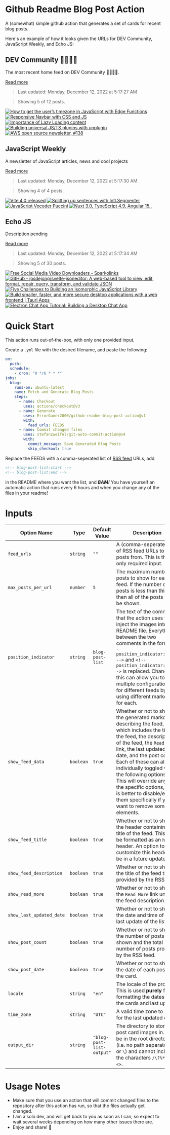 # Github Readme Blog Post Action

A (somewhat) simple github action that generates a set of cards for recent blog posts.

Here's an example of how it looks given the URLs for DEV Community, JavaScript Weekly, and Echo JS:

<!-- post-list:start -->
## DEV Community 👩‍💻👨‍💻

The most recent home feed on DEV Community 👩‍💻👨‍💻.

[Read more](https://dev.to)
> Last updated: Monday, December 12, 2022 at 5:17:27 AM

> Showing 5 of 12 posts.

[![How to get the user’s timezone in JavaScript with Edge Functions](https://raw.githubusercontent.com/ErrorGamer2000/github-readme-blog-post-action/main/generated_files/DEV_Community_👩‍💻👨‍💻/How_to_get_the_user’s_timezone_in_JavaScript_with_Edge_Functions.svg)](https://dev.to/whitep4nth3r/how-to-get-the-users-timezone-in-javascript-with-edge-functions-2m4b)
[![Responsive Navbar with CSS and JS](https://raw.githubusercontent.com/ErrorGamer2000/github-readme-blog-post-action/main/generated_files/DEV_Community_👩‍💻👨‍💻/Responsive_Navbar_with_CSS_and_JS.svg)](https://dev.to/shubhamtiwari909/responsive-navbar-with-css-and-js-5e8f)
[![Importance of Lazy Loading content](https://raw.githubusercontent.com/ErrorGamer2000/github-readme-blog-post-action/main/generated_files/DEV_Community_👩‍💻👨‍💻/Importance_of_Lazy_Loading_content.svg)](https://dev.to/hotjar/importance-of-lazy-loading-content-56ck)
[![Building universal JS/TS plugins with unplugin](https://raw.githubusercontent.com/ErrorGamer2000/github-readme-blog-post-action/main/generated_files/DEV_Community_👩‍💻👨‍💻/Building_universal_JS_TS_plugins_with_unplugin.svg)](https://dev.to/jacobandrewsky/building-universal-jsts-plugins-with-unplugin-5328)
[![AWS open source newsletter, #138](https://raw.githubusercontent.com/ErrorGamer2000/github-readme-blog-post-action/main/generated_files/DEV_Community_👩‍💻👨‍💻/AWS_open_source_newsletter___138.svg)](https://dev.to/aws/aws-open-source-newsletter-138-461a)


## JavaScript Weekly

A newsletter of JavaScript articles, news and cool projects

[Read more](https://javascriptweekly.com/)
> Last updated: Monday, December 12, 2022 at 5:17:30 AM

> Showing 4 of 4 posts.

[![Vite 4.0 released](https://raw.githubusercontent.com/ErrorGamer2000/github-readme-blog-post-action/main/generated_files/JavaScript_Weekly/Vite_4.0_released.svg)](https://javascriptweekly.com/issues/618)
[![Splitting up sentences with Intl.Segmenter](https://raw.githubusercontent.com/ErrorGamer2000/github-readme-blog-post-action/main/generated_files/JavaScript_Weekly/Splitting_up_sentences_with_Intl.Segmenter.svg)](https://javascriptweekly.com/issues/617)
[![JavaScript Vocoder Puccini](https://raw.githubusercontent.com/ErrorGamer2000/github-readme-blog-post-action/main/generated_files/JavaScript_Weekly/JavaScript_Vocoder_Puccini.svg)](https://javascriptweekly.com/issues/616)
[![Nuxt 3.0, TypeScript 4.9, Angular 15..](https://raw.githubusercontent.com/ErrorGamer2000/github-readme-blog-post-action/main/generated_files/JavaScript_Weekly/Nuxt_3.0__TypeScript_4.9__Angular_15...svg)](https://javascriptweekly.com/issues/615)


## Echo JS

Description pending

[Read more](
http://www.echojs.com
)
> Last updated: Monday, December 12, 2022 at 5:17:34 AM

> Showing 5 of 30 posts.

[![Free Social Media Video Downloaders - Sparkolinks](https://raw.githubusercontent.com/ErrorGamer2000/github-readme-blog-post-action/main/generated_files/_Echo_JS_/Free_Social_Media_Video_Downloaders_-_Sparkolinks.svg)](https://sparkolinks.com/)
[![GitHub - josdejong/svelte-jsoneditor: A web-based tool to view, edit, format, repair, query, transform, and validate JSON](https://raw.githubusercontent.com/ErrorGamer2000/github-readme-blog-post-action/main/generated_files/_Echo_JS_/GitHub_-_josdejong_svelte-jsoneditor__A_web-based_tool_to_view__edit__format__repair__query__transform__and_validate_JSON.svg)](https://github.com/josdejong/svelte-jsoneditor)
[![Five Challenges to Building an Isomorphic JavaScript Library](https://raw.githubusercontent.com/ErrorGamer2000/github-readme-blog-post-action/main/generated_files/_Echo_JS_/Five_Challenges_to_Building_an_Isomorphic_JavaScript_Library.svg)](https://doordash.engineering/2022/12/06/five-challenges-to-building-an-isomorphic-javascript-library/)
[![Build smaller, faster, and more secure desktop applications with a web frontend | Tauri Apps](https://raw.githubusercontent.com/ErrorGamer2000/github-readme-blog-post-action/main/generated_files/_Echo_JS_/Build_smaller__faster__and_more_secure_desktop_applications_with_a_web_frontend___Tauri_Apps.svg)](https://tauri.app)
[![Electron Chat App Tutorial: Building a Desktop Chat App](https://raw.githubusercontent.com/ErrorGamer2000/github-readme-blog-post-action/main/generated_files/_Echo_JS_/Electron_Chat_App_Tutorial__Building_a_Desktop_Chat_App.svg)](https://metered.hashnode.dev/electron-chat-app-tutorial-building-a-desktop-chat-app)


<!-- post-list:end -->

# Quick Start

This action runs out-of-the-box, with only one provided input.

Create a `.yml` file with the desired filename, and paste the following:

```yml
on:
  push:
  schedule:
    - cron: "0 */6 * * *"
jobs:
  blog:
    runs-on: ubuntu-latest
    name: Fetch and Generate Blog Posts
    steps:
      - name: Checkout
        uses: actions/checkout@v3
      - name: Generate
        uses: ErrorGamer2000/github-readme-blog-post-action@v1
        with:
          feed_urls: FEEDS
      - name: Commit changed files
        uses: stefanzweifel/git-auto-commit-action@v4
        with:
          commit_message: Save Generated Blog Posts
          skip_checkout: true
```

Replace the FEEDS with a comma-seperated list of [RSS feed](https://rss.com/blog/how-do-rss-feeds-work/) URLs, add

```md
<!-- blog-post-list:start -->
<!-- blog-post-list:end -->
```

in the README where you want the list, and **_BAM!_** You have yourself an automatic action that runs every 6 hours and when you change any of the files in your readme!

# Inputs

<table>
  <thead>
    <tr>
      <th>Option Name</th>
      <th>Type</th>
      <th>Default Value</th>
      <th>Description</th>
    </tr>
  </thead>
  <tbody>
    <tr>
      <td><code>feed_urls</code></td>
      <td><code>string</code></td>
      <td><code>""</code></td>
      <td>A (comma-seperated) list of RSS feed URLs to load posts from. This is the only required input.</td>
    </tr>
    <tr>
      <td><code>max_posts_per_url</code></td>
      <td><code>number</code></td>
      <td><code>5</code></td>
      <td>The maximum number of posts to show for each feed. If the number of posts is less than this, then all of the posts will be shown.</td>
    </tr>
    <tr>
      <td><code>position_indicator</code></td>
      <td><code>string</code></td>
      <td><code>blog-post-list</code></td>
      <td>The text of the comments that the action uses to inject the images into the README file. Everything between the two comments in the form <code>&lt;!-- position_indicator:start --&gt;</code> and <code>&lt;!-- position_indicator:end --&gt;</code> is replaced. Changing this can allow you to use multiple configurations for different feeds by using different markers for each.</td>
    </tr>
    <tr>
      <td><code>show_feed_data</code></td>
      <td><code>boolean</code></td>
      <td><code>true</code></td>
      <td>Whether or not to show the generated markdown describing the feed, which includes the title of the feed, the description of the feed, the <code>Read More</code> link, the last updated date, and the post count. Each of these can also be individually toggled with the following options. This will override any of the specific options, so it is better to disable/enable them specifically if you want to remove some elements.</td>
    </tr>
    <tr>
      <td><code>show_feed_title</code></td>
      <td><code>boolean</code></td>
      <td><code>true</code></td>
      <td>Whether or not to show the header containing the title of the feed. This will be formatted as an <code>h2</code> header. An option to customize this header will be in a future update.</td>
    </tr>
    <tr>
      <td><code>show_feed_description</code></td>
      <td><code>boolean</code></td>
      <td><code>true</code></td>
      <td>Whether or not to show the title of the feed that is provided by the RSS feed.</td>
    </tr>
    <tr>
      <td><code>show_read_more</code></td>
      <td><code>boolean</code></td>
      <td><code>true</code></td>
      <td>Whether or not to show the <code>Read More</code> link under the feed description.</td>
    </tr>
    <tr>
      <td><code>show_last_updated_date</code></td>
      <td><code>boolean</code></td>
      <td><code>true</code></td>
      <td>Whether or not to show the date and time of the last update of the list.</td>
    </tr>
    <tr>
      <td><code>show_post_count</code></td>
      <td><code>boolean</code></td>
      <td><code>true</code></td>
      <td>Whether or not to show the number of posts shown and the total number of posts provided by the RSS feed.</td>
    </tr>
    <tr>
      <td><code>show_post_date</code></td>
      <td><code>boolean</code></td>
      <td><code>true</code></td>
      <td>Whether or not to show the date of each post on the card.</td>
    </tr>
    <tr>
      <td><code>locale</code></td>
      <td><code>string</code></td>
      <td><code>"en"</code></td>
      <td>The locale of the project. This is used <strong>purely</strong> for formatting the dates of the cards and last update.</td>
    </tr>
    <tr>
      <td><code>time_zone</code></td>
      <td><code>string</code></td>
      <td><code>"UTC"</code></td>
      <td>A valid time zone to use for the last updated date.</td>
    </tr>
    <tr>
      <td><code>output_dir</code></td>
      <td><code>string</code></td>
      <td><code>"blog-post-list-output"</code></td>
      <td>The directory to store the post card images in. Must be in the root directory (i.e. no path separators <code>/</code> or <code>\</code>) and cannot include the characters <code>/\?%*:|"&lt;&gt;</code>.</td>
    </tr>
<!--
    <tr>
      <td><code></code></td>
      <td><cde></cde></td>
      <td><code></code></td>
      <td></td>
    </tr>
-->
  </tbody>
</table>

# Usage Notes

- Make sure that you use an action that will commit changed files to the repository after this action has run, so that the files actually get changed.
- I am a solo dev, and will get back to you as soon as I can, so expect to wait several weeks depending on how many other issues there are.
- Enjoy and share! 🤗

